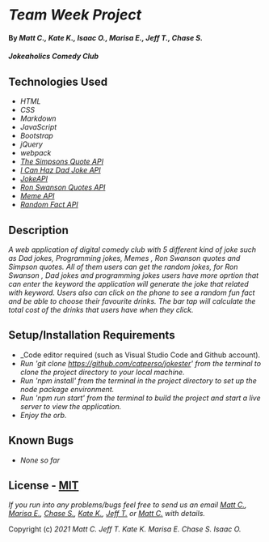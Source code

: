 # _Team Week Project_

#### By _**Matt C., Kate K., Isaac O., Marisa E., Jeff T., Chase S.**_

#### _Jokeaholics Comedy Club_

## Technologies Used

* _HTML_
* _CSS_
* _Markdown_ 
* _JavaScript_
* _Bootstrap_
* _jQuery_
* _webpack_
* _[The Simpsons Quote API](https://thesimpsonsquoteapi.glitch.me/)_
* _[I Can Haz Dad Joke API](https://icanhazdadjoke.com/api)_
* _[JokeAPI](https://sv443.net/jokeapi/v2/)_
* _[Ron Swanson Quotes API](https://github.com/jamesseanwright/ron-swanson-quotes)_
* _[Meme API](https://github.com/D3vd/Meme_Api)_
* _[Random Fact API](https://uselessfacts.jsph.pl/)_

## Description

_A web application of digital comedy club with 5 different kind of joke such as Dad jokes, Programming jokes, Memes , Ron Swanson quotes and Simpson quotes. All of them users can get the random jokes, for Ron Swanson , Dad jokes and programming jokes users have more oprtion that can enter the keyword the application will generate the joke that related with keyword. Users also can click on the phone to see a random fun fact and be able to choose their favourite drinks. The bar tap will calculate the total cost of the drinks that users have when they click._

## Setup/Installation Requirements

* _Code editor required (such as Visual Studio Code and Github account).
* _Run 'git clone https://github.com/catperso/jokester' from the terminal to clone the project directory to your local machine._
* _Run 'npm install' from the terminal in the project directory to set up the node package environment._
* _Run 'npm run start' from the terminal to build the project and start a live server to view the application._
* _Enjoy the orb._

## Known Bugs

* _None so far_

## License - [MIT](https://opensource.org/licenses/MIT)

_If you run into any problems/bugs feel free to send us an email [Matt C.](mailto:mc.casperson@gmail.com), [Marisa E.](mailto:marisaedgar1212@gmail.com), [Chase S.](mailto:chasehstokes@gmail.com), [Kate K.](mailto:keidsiri@gmail.com), [Jeff T.](mailto:effaterrell@gmail.com) or [Matt C.](mailto:isaacoverstreet3@gmail.com) with details._

Copyright (c) _2021_ _Matt C._ _Jeff T._ _Kate K._ _Marisa E._ _Chase S._ _Isaac O._